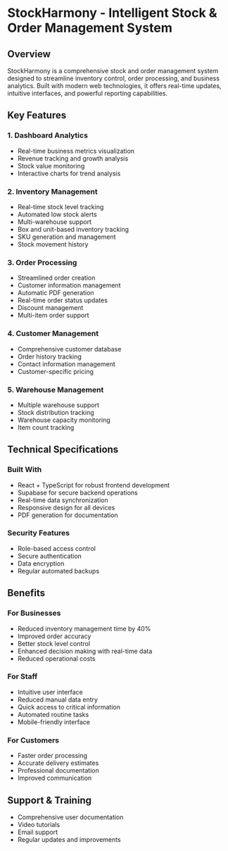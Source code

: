 # StockHarmony - Intelligent Stock & Order Management System

## Overview
StockHarmony is a comprehensive stock and order management system designed to streamline inventory control, order processing, and business analytics. Built with modern web technologies, it offers real-time updates, intuitive interfaces, and powerful reporting capabilities.

## Key Features

### 1. Dashboard Analytics
- Real-time business metrics visualization
- Revenue tracking and growth analysis
- Stock value monitoring
- Interactive charts for trend analysis

### 2. Inventory Management
- Real-time stock level tracking
- Automated low stock alerts
- Multi-warehouse support
- Box and unit-based inventory tracking
- SKU generation and management
- Stock movement history

### 3. Order Processing
- Streamlined order creation
- Customer information management
- Automatic PDF generation
- Real-time order status updates
- Discount management
- Multi-item order support

### 4. Customer Management
- Comprehensive customer database
- Order history tracking
- Contact information management
- Customer-specific pricing

### 5. Warehouse Management
- Multiple warehouse support
- Stock distribution tracking
- Warehouse capacity monitoring
- Item count tracking

## Technical Specifications

### Built With
- React + TypeScript for robust frontend development
- Supabase for secure backend operations
- Real-time data synchronization
- Responsive design for all devices
- PDF generation for documentation

### Security Features
- Role-based access control
- Secure authentication
- Data encryption
- Regular automated backups

## Benefits

### For Businesses
- Reduced inventory management time by 40%
- Improved order accuracy
- Better stock level control
- Enhanced decision making with real-time data
- Reduced operational costs

### For Staff
- Intuitive user interface
- Reduced manual data entry
- Quick access to critical information
- Automated routine tasks
- Mobile-friendly interface

### For Customers
- Faster order processing
- Accurate delivery estimates
- Professional documentation
- Improved communication

## Support & Training
- Comprehensive user documentation
- Video tutorials
- Email support
- Regular updates and improvements